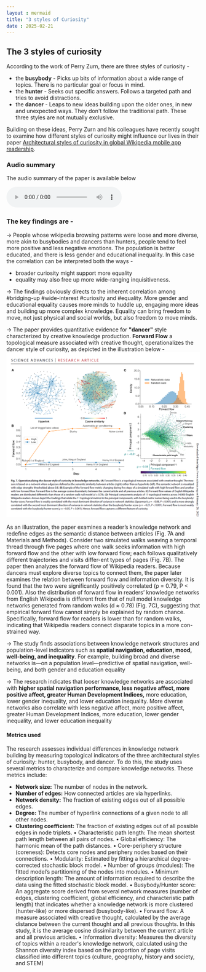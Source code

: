 ```yaml
---
layout : mermaid
title: "3 styles of Curiosity"
date : 2025-02-21
---
```


## The 3 styles of curiosity  

According to the work of Perry Zurn, there are three styles of curiosity - 
- the **busybody** - Picks up bits of information about a wide range of topics. There is no particular goal or focus in mind.
- the **hunter** - Seeks out specific answers. Follows a targeted path and tries to avoid distractions.
- the **dancer** - Leaps to new ideas building upon the older ones, in new and unexpected ways. They don't follow the traditional path.
These three styles are not mutually exclusive.

Building on these ideas, Perry Zurn and his colleagues have recently sought to examine how different styles of curiosity might influence our lives in their paper [Architectural styles of curiosity in global Wikipedia mobile app readership](https://www.science.org/doi/10.1126/sciadv.adn3268).

### Audio summary

The audio summary of the paper is available below

<audio controls>
  <source src="./papers/Architectural Styles of Curiosity.mp3" type="audio/mpeg">
  Your browser does not support the audio element.
</audio>


### The key findings are - 

→ People whose wikipedia browsing patterns were loose and more diverse, more akin to busybodies and dancers than hunters, people tend to feel more positive and less negative emotions. The population is better educated, and there is less gender and educational inequality.
In this case the correlation can be interpreted both the ways - 
- broader curiosity might support more equality 
- equality may also free up more wide-ranging inquisitiveness.

→ The findings obviously directs to the inherent correlation among #bridging-up #wide-interest #curiosity and #equality. More gender and educational equality causes more minds to huddle up, engaging more ideas and building up more complex knowledge. Equality can bring freedom to move, not just physical and social worlds, but also freedom to move minds. 

→ The paper provides quantitative evidence for **"dancer"** style characterized by creative knowledge production. **Forward Flow** a topological measure associated with creative thought, operationalizes the dancer style of curiosity, as depicted in the illustration below - 
![](../../../images/humanism/fwd-flow.png)

As an illustration, the paper examines a reader’s knowledge network and redefine edges as the semantic distance between articles (Fig. 7A and Materials and Methods). Consider two simulated walks weaving a temporal thread through five pages where one walk seeks information with high forward flow and the other with low forward flow; each follows qualitatively different trajectories and visits differ-ent types of pages (Fig. 7B).
The paper then analyzes the forward flow of Wikipedia readers. Because dancers must explore diverse topics to connect them, the paper later examines the relation between forward flow and information diversity. It is found that the two were significantly positively correlated (ρ = 0.79, P < 0.001). Also the distribution of forward flow in readers’ knowledge networks from English Wikipedia is different from that of null model knowledge networks generated from random walks (d ≈ 0.78) (Fig. 7C), suggesting that empirical forward flow cannot simply be explained by random chance. Specifically, forward flow for readers is lower than for random walks, indicating that Wikipedia readers connect disparate topics in a more con-strained way.

→ The study finds associations between knowledge network structures and population-level indicators such as **spatial navigation, education, mood, well-being, and inequality**.  For example, building broad and diverse networks is—on a population level—predictive of spatial navigation, well- being, and both gender and education equality

→ The research indicates that looser knowledge networks are associated with **higher spatial navigation performance, less negative affect, more positive affect, greater Human Development Indices,** more education, lower gender inequality, and lower education inequality. More diverse networks also correlate with less negative affect, more positive affect, greater Human Development Indices, more education, lower gender inequality, and lower education inequality

#### Metrics used

The research assesses individual differences in knowledge network building by measuring topological indicators of the three architectural styles of curiosity: hunter, busybody, and dancer. To do this, the study uses several metrics to characterize and compare knowledge networks. These metrics include:

- **Network size:** The number of nodes in the network.
- **Number of edges:** How connected articles are via hyperlinks.
- **Network density:** The fraction of existing edges out of all possible edges.
- **Degree:** The number of hyperlink connections of a given node to all other nodes.
- **Clustering coefficient:** The fraction of existing edges out of all possible edges in node triplets.
•
Characteristic path length: The mean shortest path length between all pairs of nodes.
•
Global efficiency: The harmonic mean of the path distances.
•
Core-periphery structure (coreness): Detects core nodes and periphery nodes based on their connections.
•
Modularity: Estimated by fitting a hierarchical degree-corrected stochastic block model.
•
Number of groups (modules): The fitted model’s partitioning of the nodes into modules.
•
Minimum description length: The amount of information required to describe the data using the fitted stochastic block model.
•
Busybody/Hunter score: An aggregate score derived from several network measures (number of edges, clustering coefficient, global efficiency, and characteristic path length) that indicates whether a knowledge network is more clustered (hunter-like) or more dispersed (busybody-like).
•
Forward flow: A measure associated with creative thought, calculated by the average distance between the current thought and all previous thoughts. In this study, it is the average cosine dissimilarity between the current article and all previous articles.
•
Information diversity: Measures the diversity of topics within a reader's knowledge network, calculated using the Shannon diversity index based on the proportion of page visits classified into different topics (culture, geography, history and society, and STEM) 

